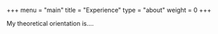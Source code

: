 +++
menu = "main"
title = "Experience"
type = "about"
weight = 0
+++

My theoretical orientation is....